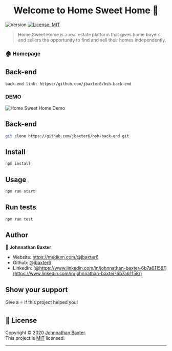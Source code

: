 <h1 align="center">Welcome to Home Sweet Home 👋</h1>
<p>
  <img alt="Version" src="https://img.shields.io/badge/version-0.1.0-blue.svg?cacheSeconds=2592000" />
  <a href="https://choosealicense.com/licenses/mit/" target="_blank">
    <img alt="License: MIT" src="https://img.shields.io/badge/License-MIT-yellow.svg" />
  </a>
</p>

> Home Sweet Home is a real estate platform that gives home buyers and sellers the opportunity to find and sell their homes independently.  

### 🏠 [Homepage](https://github.com/jbaxter6/Home-Sweet-Home)

## Back-end

```sh
back-end link: https://github.com/jbaxter6/hsh-back-end
```

### DEMO
![Home Sweet Home Demo](HSH.gif)

## Back-end

```sh
git clone https://github.com/jbaxter6/hsh-back-end.git
```

## Install

```sh
npm install
```

## Usage

```sh
npm run start
```

## Run tests

```sh
npm run test
```

## Author

👤 **Johnnathan Baxter**

* Website: https://medium.com/@jbaxter6
* Github: [@jbaxter6](https://github.com/jbaxter6)
* LinkedIn: [@https://www.linkedin.com/in/johnnathan-baxter-6b7a61158/](https://www.linkedin.com/in/johnnathan-baxter-6b7a61158/)

## Show your support

Give a ⭐️ if this project helped you!

## 📝 License

Copyright © 2020 [Johnnathan Baxter](https://github.com/jbaxter6).<br />
This project is [MIT](https://choosealicense.com/licenses/mit/) licensed.

***
